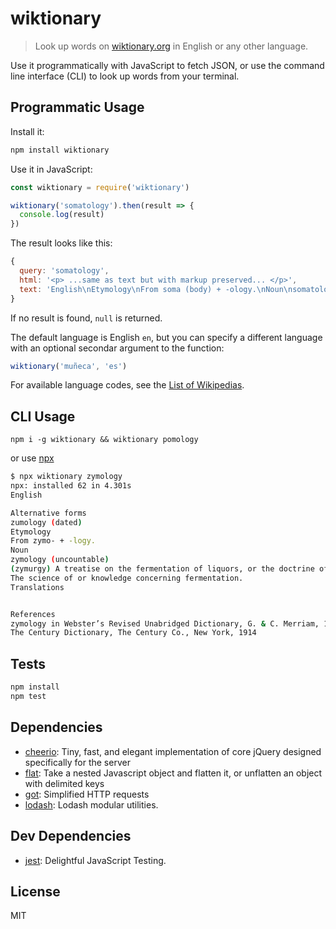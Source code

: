 # wiktionary 

> Look up words on [wiktionary.org](https://www.wiktionary.org/) in English or any other language.

Use it programmatically with JavaScript to fetch JSON, or use the command line interface (CLI) to look up words from your terminal.

## Programmatic Usage

Install it:

```sh
npm install wiktionary
```

Use it in JavaScript:

```js
const wiktionary = require('wiktionary')

wiktionary('somatology').then(result => {
  console.log(result)
})
```

The result looks like this:

```js
{
  query: 'somatology',
  html: '<p> ...same as text but with markup preserved... </p>',
  text: 'English\nEtymology\nFrom soma (body) +‎ -ology.\nNoun\nsomatology (usually uncountable, plural somatologies)\nThe study of the physical nature of human beings.\nDerived terms\nanthroposomatology\n'
}
```

If no result is found, `null` is returned.

The default language is English `en`, but you can specify a different language
with an optional secondar argument to the function:

```js
wiktionary('muñeca', 'es')
```

For available language codes, see the [List of Wikipedias](https://en.wikipedia.org/wiki/List_of_Wikipedias).

## CLI Usage

```
npm i -g wiktionary && wiktionary pomology
```

or use [npx](https://medium.com/@maybekatz/introducing-npx-an-npm-package-runner-55f7d4bd282b)

```sh
$ npx wiktionary zymology
npx: installed 62 in 4.301s
English

Alternative forms
zumology (dated)
Etymology
From zymo- +‎ -logy.
Noun
zymology (uncountable)
(zymurgy) A treatise on the fermentation of liquors, or the doctrine of fermentation.
The science of or knowledge concerning fermentation.
Translations


References
zymology in Webster’s Revised Unabridged Dictionary, G. & C. Merriam, 1913
The Century Dictionary, The Century Co., New York, 1914
```

## Tests

```sh
npm install
npm test
```

## Dependencies

- [cheerio](https://github.com/cheeriojs/cheerio): Tiny, fast, and elegant implementation of core jQuery designed specifically for the server
- [flat](https://github.com/hughsk/flat): Take a nested Javascript object and flatten it, or unflatten an object with delimited keys
- [got](): Simplified HTTP requests
- [lodash](): Lodash modular utilities.

## Dev Dependencies

- [jest](https://github.com/facebook/jest): Delightful JavaScript Testing.


## License

MIT
